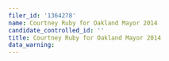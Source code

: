 ```yaml
---
filer_id: '1364278'
name: Courtney Ruby for Oakland Mayor 2014
candidate_controlled_id: ''
title: Courtney Ruby for Oakland Mayor 2014
data_warning: 
---
```

